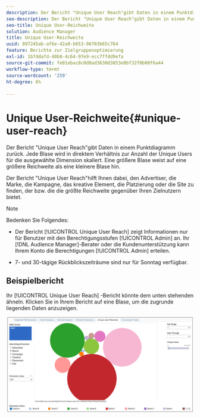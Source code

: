 ```yaml
---
description: Der Bericht "Unique User Reach"gibt Daten in einem Punktdiagramm zurück. Jede Blase wird in direktem Verhältnis zur Anzahl der Unique Users für die ausgewählte Dimension skaliert. Eine größere Blase weist auf eine größere Reichweite als eine kleinere Blase hin. Der Bericht "Unique User Reach"hilft Ihnen dabei, den Advertiser, die Marke, die Kampagne, das kreative Element, die Platzierung oder die Site zu finden, der bzw. die die größte Reichweite gegenüber Ihren Zielnutzern bietet.
seo-description: Der Bericht "Unique User Reach"gibt Daten in einem Punktdiagramm zurück. Jede Blase wird in direktem Verhältnis zur Anzahl der Unique Users für die ausgewählte Dimension skaliert. Eine größere Blase weist auf eine größere Reichweite als eine kleinere Blase hin. Der Bericht "Unique User Reach"hilft Ihnen dabei, den Advertiser, die Marke, die Kampagne, das kreative Element, die Platzierung oder die Site zu finden, der bzw. die die größte Reichweite gegenüber Ihren Zielnutzern bietet.
seo-title: Unique User-Reichweite
solution: Audience Manager
title: Unique User-Reichweite
uuid: 897245ab-af6e-42a0-b653-96703b65c764
feature: Berichte zur Zielgruppenoptimierung
exl-id: 1b7ddafd-40b8-4c64-97e9-ecc7ffdd9efa
source-git-commit: fe01ebac8c0d0ad3630d3853e0bf32f0b00f6a44
workflow-type: tm+mt
source-wordcount: '259'
ht-degree: 6%

---
```


# Unique User-Reichweite{#unique-user-reach}

Der Bericht &quot;Unique User Reach&quot;gibt Daten in einem Punktdiagramm zurück. Jede Blase wird in direktem Verhältnis zur Anzahl der Unique Users für die ausgewählte Dimension skaliert. Eine größere Blase weist auf eine größere Reichweite als eine kleinere Blase hin.

Der Bericht &quot;Unique User Reach&quot;hilft Ihnen dabei, den Advertiser, die Marke, die Kampagne, das kreative Element, die Platzierung oder die Site zu finden, der bzw. die die größte Reichweite gegenüber Ihren Zielnutzern bietet.

>[!NOTE]
>
>Bedenken Sie Folgendes:
>
>* Der Bericht [!UICONTROL Unique User Reach] zeigt Informationen nur für Benutzer mit den Berechtigungsstufen [!UICONTROL Admin] an. Ihr [!DNL Audience Manager]-Berater oder die Kundenunterstützung kann Ihrem Konto die Berechtigungen [!UICONTROL Admin] erteilen.
   >
   >
* 7- und 30-tägige Rückblickszeiträume sind nur für Sonntag verfügbar.


## Beispielbericht

Ihr [!UICONTROL Unique User Reach] -Bericht könnte dem unten stehenden ähneln. Klicken Sie in Ihrem Bericht auf eine Blase, um die zugrunde liegenden Daten anzuzeigen.

![](assets/unique-user-reach.png)
